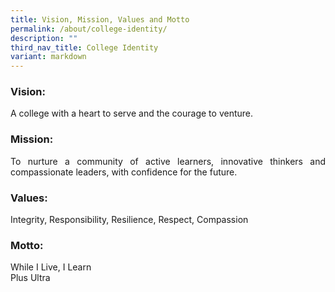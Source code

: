 ```yaml
---
title: Vision, Mission, Values and Motto
permalink: /about/college-identity/
description: ""
third_nav_title: College Identity
variant: markdown
---
```

<div align="justify">

<h3><strong>Vision:</strong></h3>
<p>A&nbsp;college with a heart to serve and the courage to&nbsp;venture.</p>

<h3><strong>Mission:</strong></h3>
<p>To&nbsp;nurture a community of active&nbsp;learners, innovative&nbsp;thinkers&nbsp;and compassionate&nbsp;leaders, with confidence for the&nbsp;future.</p>

<h3><strong>Values:</strong></h3>
<p>Integrity, Responsibility, Resilience, Respect, Compassion</p>

<h3><strong>Motto:</strong></h3>
<p>While I Live, I Learn<br>
Plus Ultra</p>

</div>